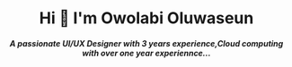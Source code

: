 <h1 align="center">Hi 👋 I'm Owolabi Oluwaseun</h1>
 <h5 align="center">A passionate UI/UX Designer with 3 years experience,Cloud computing with over one year  experiennce...</h5>







